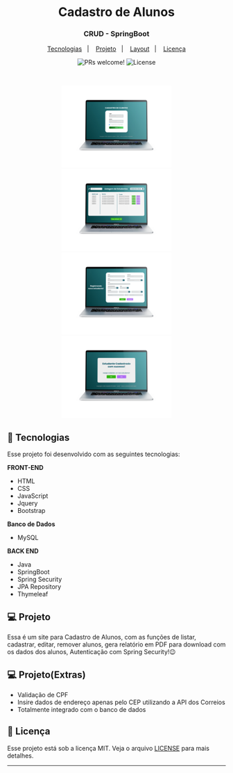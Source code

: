 <h1 align="center"> Cadastro de Alunos </h1>
<h3 align="center"> CRUD - SpringBoot </h3>

<p align="center">
  <a href="#-tecnologias">Tecnologias</a>&nbsp;&nbsp;&nbsp;|&nbsp;&nbsp;&nbsp;
  <a href="#-projeto">Projeto</a>&nbsp;&nbsp;&nbsp;|&nbsp;&nbsp;&nbsp;
  <a href="#-layout">Layout</a>&nbsp;&nbsp;&nbsp;|&nbsp;&nbsp;&nbsp;
  <a href="#memo-licença">Licença</a>
</p>

<p align="center">
 <img src="https://img.shields.io/static/v1?label=PRs&message=welcome&color=49AA26&labelColor=000000" alt="PRs welcome!" />

  <img alt="License" src="https://img.shields.io/static/v1?label=license&message=MIT&color=49AA26&labelColor=000000">
</p>

<br>

<p align="center">
  <img alt="creataccount" src="/UI Design/pag01.png" width="50%">
 <img alt="creataccount" src="/UI Design/pag02.png" width="50%">
 <img alt="creataccount" src="/UI Design/pag03.png" width="50%">
 <img alt="creataccount" src="/UI Design/pag04.png" width="50%">
</p>

## 🚀 Tecnologias

Esse projeto foi desenvolvido com as seguintes tecnologias:

**FRONT-END**     
- HTML
- CSS
- JavaScript
- Jquery
- Bootstrap

**Banco de Dados**
- MySQL

**BACK END**
- Java
- SpringBoot
- Spring Security
- JPA Repository
- Thymeleaf

## 💻 Projeto

Essa é um site para Cadastro de Alunos, com as funções de listar, cadastrar, editar, remover alunos, gera relatório em PDF para download com os dados dos alunos,
Autenticação com Spring Security!😉

## 💻 Projeto(Extras)
- Validação de CPF
- Insire dados de endereço apenas pelo CEP utilizando a API dos Correios
- Totalmente integrado com o banco de dados

## :memo: Licença

Esse projeto está sob a licença MIT. Veja o arquivo [LICENSE](LICENSE.md) para mais detalhes.

---
